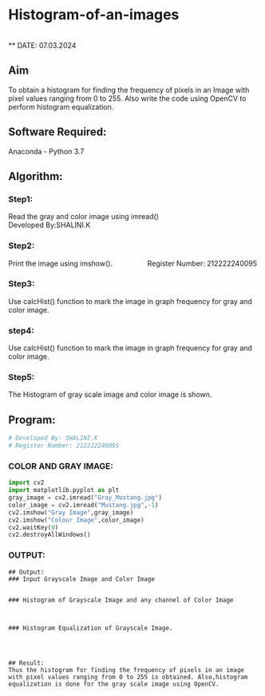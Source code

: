 # Histogram-of-an-images
&emsp;&emsp;&emsp;&emsp;&emsp;&emsp;&emsp;&emsp;&emsp;&emsp;&emsp;&emsp;&emsp;&emsp;&emsp;&emsp;&emsp;&emsp;&emsp;&emsp;&emsp;&emsp;&emsp;&emsp;&emsp;&emsp;&emsp;&emsp;&emsp;&emsp;&emsp;&emsp;&emsp;&emsp;&emsp;**
DATE: 07.03.2024
## Aim
To obtain a histogram for finding the frequency of pixels in an Image with pixel values ranging from 0 to 255. Also write the code using OpenCV to perform histogram equalization.

## Software Required:
Anaconda - Python 3.7

## Algorithm:
### Step1:
Read the gray and color image using imread()&emsp;&emsp;&emsp;&emsp;&emsp;&emsp;&emsp;&emsp;&emsp;&emsp;&emsp;&emsp;Developed By:SHALINI.K
### Step2:
Print the image using imshow().&emsp;&emsp;&emsp;&emsp;&emsp;Register Number: 212222240095
### Step3:
Use calcHist() function to mark the image in graph frequency for gray and color image.
### step4:
Use calcHist() function to mark the image in graph frequency for gray and color image.
### Step5:
The Histogram of gray scale image and color image is shown.

## Program:

```python
# Developed By: SHALINI.K
# Register Number: 212222240095
```
### COLOR AND GRAY IMAGE:

```python
import cv2
import matplotlib.pyplot as plt
gray_image = cv2.imread("Gray_Mustang.jpg")
color_image = cv2.imread("Mustang.jpg",-1)
cv2.imshow("Gray Image",gray_image)
cv2.imshow("Colour Image",color_image)
cv2.waitKey(0)
cv2.destroyAllWindows()
```
### OUTPUT:


  </td>
  <td>

   </td>
  </tr>



  <tr>
    <td width=50%>







```
## Output:
### Input Grayscale Image and Color Image


### Histogram of Grayscale Image and any channel of Color Image



### Histogram Equalization of Grayscale Image.




## Result: 
Thus the histogram for finding the frequency of pixels in an image with pixel values ranging from 0 to 255 is obtained. Also,histogram equalization is done for the gray scale image using OpenCV.
